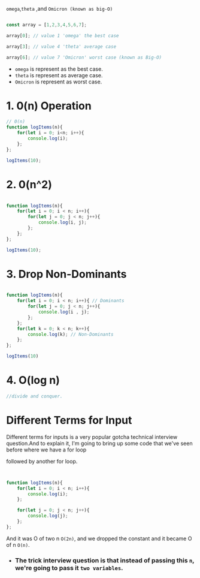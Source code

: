 `omega`,`theta` ,and `Omicron (known as big-O)`


``` javascript

const array = [1,2,3,4,5,6,7];

array[0]; // value 1 'omega' the best case

array[3]; // value 4 'theta' average case

array[6]; // value 7 'Omicron' worst case (known as Big-O)

```
- `omega` is represent as the best case.
- `theta` is represent as average case.
- `Omicron` is represent as worst case. 


# 1. 0(n) Operation 

``` javascript
// 0(n)
function logItems(n){
    for(let i = 0; i<n; i++){
        console.log(i);
    };
};

logItems(10);

```


# 2. 0(n^2)
``` javascript

function logItems(n){
    for(let i = 0; i < n; i++){
        for(let j = 0; j < n; j++){
            console.log(i, j);
        };
    };
};

logItems(10);

```

# 3. Drop Non-Dominants
``` javascript

function logItems(n){
    for(let i = 0; i < n; i++){ // Dominants
        for(let j = 0; j < n; j++){
            console.log(i , j); 
        };
    };
    for(let k = 0; k < n; k++){
        console.log(k); // Non-Dominants
    };
};

logItems(10)

```

# 4. O(log n)

``` javascript
//divide and conquer.


```

# Different Terms for Input 
Different terms for inputs is a very popular gotcha technical interview question.And to explain it, I'm going to bring up some code that we've seen before where we have a for loop

followed by another for loop.

``` javascript


function logItems(n){
    for(let i = 0; i < n; i++){
        console.log(i);
    };

    for(let j = 0; j < n; j++){
        console.log(j);
    };
};


```

And it was O of two n `O(2n)`, and we dropped the constant and it became O of n `O(n)`.


- ### The trick interview question is that instead of passing this `n`, we're going to pass it ``two variables``.